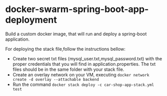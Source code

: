 # docker-swarm-spring-boot-app-deployment

Build a custom docker image, that will run and deploy a spring-boot application. 

For deploying the stack file,follow the instructions bellow:
 - Create two secret txt files (mysql_user.txt,mysql_password.txt) with the proper credentials that you will find in application.properties.
   The txt files should be in the same folder with your stack file.
 - Create an overlay network on your VM, executing  `docker network create -d overlay --attachable backend`
 - Run the command  `docker stack deploy -c car-shop-app-stack.yml test`
